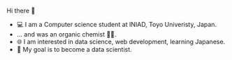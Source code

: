 Hi there 👋

* 💻 I am a Computer science student at INIAD, Toyo Univeristy, Japan.
* ... and was an organic chemist 👨‍🔬.
* 🌐 I am interested in data science, web development, learning Japanese.
* 🎯 My goal is to become a data scientist.
